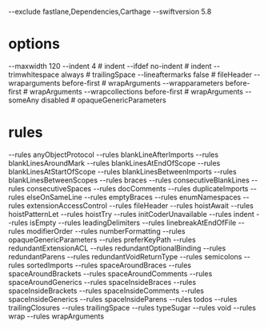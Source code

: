 
--exclude fastlane,Dependencies,Carthage
--swiftversion 5.8

# options
--maxwidth 120
--indent 4 # indent
--ifdef no-indent # indent
--trimwhitespace always # trailingSpace
--lineaftermarks false # fileHeader
--wraparguments before-first # wrapArguments
--wrapparameters before-first # wrapArguments
--wrapcollections before-first # wrapArguments
--someAny disabled # opaqueGenericParameters

# rules
--rules anyObjectProtocol
--rules blankLineAfterImports
--rules blankLinesAroundMark
--rules blankLinesAtEndOfScope
--rules blankLinesAtStartOfScope
--rules blankLinesBetweenImports
--rules blankLinesBetweenScopes
--rules braces
--rules consecutiveBlankLines
--rules consecutiveSpaces
--rules docComments
--rules duplicateImports
--rules elseOnSameLine
--rules emptyBraces
--rules enumNamespaces
--rules extensionAccessControl
--rules fileHeader
--rules hoistAwait
--rules hoistPatternLet
--rules hoistTry
--rules initCoderUnavailable
--rules indent
--rules isEmpty
--rules leadingDelimiters
--rules linebreakAtEndOfFile
--rules modifierOrder
--rules numberFormatting
--rules opaqueGenericParameters
--rules preferKeyPath
--rules redundantExtensionACL
--rules redundantOptionalBinding
--rules redundantParens
--rules redundantVoidReturnType
--rules semicolons
--rules sortedImports
--rules spaceAroundBraces
--rules spaceAroundBrackets
--rules spaceAroundComments
--rules spaceAroundGenerics
--rules spaceInsideBraces
--rules spaceInsideBrackets
--rules spaceInsideComments
--rules spaceInsideGenerics
--rules spaceInsideParens
--rules todos
--rules trailingClosures
--rules trailingSpace
--rules typeSugar
--rules void
--rules wrap
--rules wrapArguments

